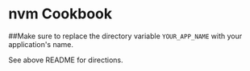 nvm Cookbook
===============================

##Make sure to replace the directory variable `YOUR_APP_NAME` with your application's name. 

See above README for directions.